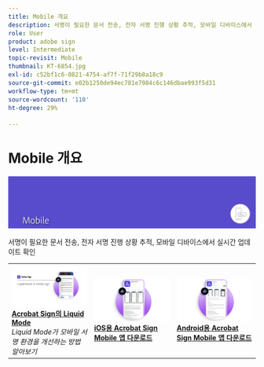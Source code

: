 ```yaml
---
title: Mobile 개요
description: 서명이 필요한 문서 전송, 전자 서명 진행 상황 추적, 모바일 디바이스에서 실시간 업데이트 확인
role: User
product: adobe sign
level: Intermediate
topic-revisit: Mobile
thumbnail: KT-6854.jpg
exl-id: c52bf1c6-0821-4754-af7f-71f29b8a18c9
source-git-commit: e02b1250de94ec781e7984c6c146dbae993f5d31
workflow-type: tm+mt
source-wordcount: '110'
ht-degree: 29%

---
```


# Mobile 개요

![Mobile 이미지 서명](../assets/Hero-Mobile.png)

서명이 필요한 문서 전송, 전자 서명 진행 상황 추적, 모바일 디바이스에서 실시간 업데이트 확인

<table style="table-layout:fixed">
<tr>
  <td>
    <a href="liquidmode.md">
      <img alt="Acrobat Sign의 Liquid Mode" src="assets/liquidmode.png" />
    </a>
    <div>
    <a href="liquidmode.md"><strong>Acrobat Sign의 Liquid Mode</strong></a>
    </div>
    <em>Liquid Mode가 모바일 서명 환경을 개선하는 방법 알아보기</em>
    <br>
  </td>
  <td>
    <a href="https://itunes.apple.com/kr/app/adobe-sign/id481082197?mt=8" target="_blank">
      <img alt="iOS 다운로드" src="assets/Mobile_iOS.png" />
    </a>
    <div>
    <a href="https://itunes.apple.com/us/app/adobe-sign/id481082197?mt=8" target="_blank"><strong>iOS용 Acrobat Sign Mobile 앱 다운로드</strong></a>
    <br>
  </td>
  <td>
    <a href="https://play.google.com/store/apps/details?id=com.adobe.echosign&amp;hl=en" target="_blank">
      <img alt="Android용 다운로드" src="assets/Mobile_Android.png" />
    </a>
    <div>
    <a href="https://play.google.com/store/apps/details?id=com.adobe.echosign&amp;hl=en" target="_blank"><strong>Android용 Acrobat Sign Mobile 앱 다운로드</strong></a>
    <br>
  </td>
</tr>
</table>

